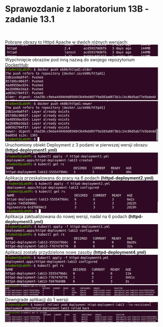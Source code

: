 <p>
 <h1>Sprawozdanie z laboratorium 13B - zadanie 13.1</h1><br>
 
 Pobrane obrazy to Httpd Apache w dwóch różnych wersjach:
 <img src="img/1.png" /><br>
 Wypchnięcie obrazów pod inną nazwą do swojego repozytorium [DockerHub](https://hub.docker.com/r/ek00/httpd1/tags):
  <img src="img/2.png" />
  <img src="img/3.png" /><br>
  Uruchomiony obiekt Deployment z 3 podami w pierwszej wersji obrazu <b>(httpd-deployment1.yml)</b><br>
    <img src="img/4.png" /><br>
  Aplikacja przeskalowana do pracy na 6 podach <b>(httpd-deployment2.yml)</b><br>
  <img src="img/6.png" /><br>
  Aplikacja zaktualizowana do nowej wersji, nadal na 6 podach <b>(httpd-deployment3.yml)</b><br>
    <img src="img/7.png" /><br>
  Aplikacji zostały przydzielone nowe zasoby <b>(httpd-deployment4.yml)</b><br>
   <img src="img/8.png" /><br>
   <img src="img/9.png" /><br>
   Downgrade aplikacji do 1 wersji:<br>
   <img src="img/10.png" /><br>
   <img src="img/11.png" /><br>


</p>

